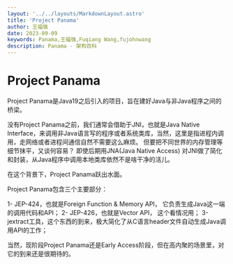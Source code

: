 ```yaml
---
layout: '../../layouts/MarkdownLayout.astro'
title: 'Project Panama'
author: 王福强
date: 2023-09-09
keywords: Panama,王福强,Fuqiang Wang,fujohnwang
description: Panama - 架构百科
---
```


# Project Panama

Project Panama是Java19之后引入的项目，旨在建好Java与非Java程序之间的桥梁。

没有Project Panama之前，我们通常会借助于JNI，也就是Java Native Interface，来调用非Java语言写的程序或者系统类库，当然，这里是指进程内调用，走网络或者进程间通信自然不需要这么麻烦。  但要把不同世界的内存管理等细节抹平，又谈何容易？ 即使后期用JNA(Java Native Access) 对JNI做了简化和封装，从Java程序中调用本地类库依然不是啥干净的活儿。

在这个背景下，Project Panama跃出水面。

Project Panama包含三个主要部分： 

1- JEP-424，也就是Foreign Function & Memory API， 它负责生成Java这一端的调用代码和API；
2- JEP-426，也就是Vector API， 这个看情况用；
3- jextract工具，这个东西的到来，极大简化了从C语言header文件自动生成Java调用API的工作；

当然，现阶段Project Panama还是Early Access阶段，但在高内聚的场景里，对它的到来还是很期待的。

